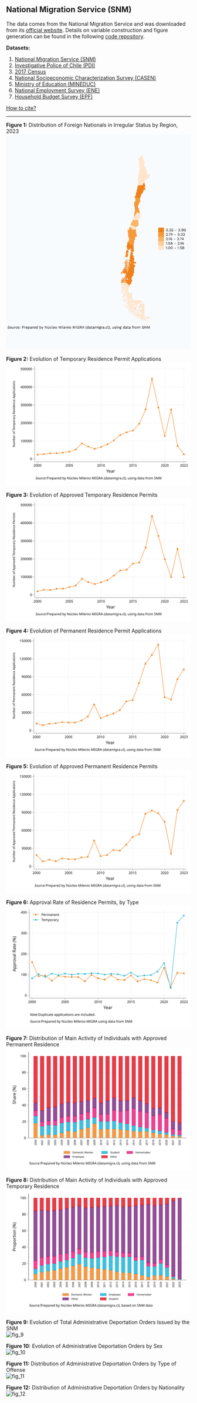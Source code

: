 ## National Migration Service (SNM)  

The data comes from the National Migration Service and was downloaded from its [official website](https://serviciomigraciones.cl/estudios-migratorios/datos-abiertos/). Details on variable construction and figure generation can be found in the following [code repository](https://github.com/NucleoMIGRA/Plataforma_privado/tree/main/bases/SNM).  

**Datasets:**
1. [National Migration Service (SNM)](./SNM.md)
2. [Investigative Police of Chile (PDI)](../eng_md/PDI.md)
3. [2017 Census](../eng_md/CENSO.md)
4. [National Socioeconomic Characterization Survey (CASEN)](../eng_md/CASEN.md)
5. [Ministry of Education (MINEDUC)](../eng_md/MINEDUC.md)
6. [National Employment Survey (ENE)](../eng_md/ENE.md)
7. [Household Budget Survey (EPF)](../eng_md/EPF.md)

[How to cite?](../eng_md/citation.md)

---

**Figure 1:** Distribution of Foreign Nationals in Irregular Status by Region, 2023  
![fig_1](https://github.com/NucleoMIGRA/migra/blob/main/eng/SNM/figures_expulsions_png/latinoamerica.png?raw=true)

**Figure 2:** Evolution of Temporary Residence Permit Applications  
![fig_2](https://raw.githubusercontent.com/NucleoMIGRA/migra/e3d777133dcaf35b3de393c28d8d9d81720f6bff/eng/SNM/figures_svg/figure_1.svg)

**Figure 3:** Evolution of Approved Temporary Residence Permits  
![fig_3](https://raw.githubusercontent.com/NucleoMIGRA/migra/e3d777133dcaf35b3de393c28d8d9d81720f6bff/eng/SNM/figures_svg/figure_2.svg)

**Figure 4:** Evolution of Permanent Residence Permit Applications  
![fig_4](https://raw.githubusercontent.com/NucleoMIGRA/migra/e3d777133dcaf35b3de393c28d8d9d81720f6bff/eng/SNM/figures_svg/figure_3.svg)

**Figure 5:** Evolution of Approved Permanent Residence Permits  
![fig_5](https://raw.githubusercontent.com/NucleoMIGRA/migra/e3d777133dcaf35b3de393c28d8d9d81720f6bff/eng/SNM/figures_svg/figure_4.svg)

**Figure 6:** Approval Rate of Residence Permits, by Type  
![fig_6](https://raw.githubusercontent.com/NucleoMIGRA/migra/e3d777133dcaf35b3de393c28d8d9d81720f6bff/eng/SNM/figures_svg/figure_5.svg)

**Figure 7:** Distribution of Main Activity of Individuals with Approved Permanent Residence  
![fig_7](https://raw.githubusercontent.com/NucleoMIGRA/migra/e3d777133dcaf35b3de393c28d8d9d81720f6bff/eng/SNM/figures_svg/figure_7.svg)

**Figure 8:** Distribution of Main Activity of Individuals with Approved Temporary Residence  
![fig_8](https://raw.githubusercontent.com/NucleoMIGRA/migra/338b4e8277c99b48f3f9962d7c99f4ba2bd0136f/eng/SNM/figures_svg/figure_9.svg)

**Figure 9:** Evolution of Total Administrative Deportation Orders Issued by the SNM  
![fig_9](https://github.com/NucleoMIGRA/migra/blob/main/eng/bases/SNM/figuras_expulsiones_svg/figura_1.svg?raw=true)

**Figure 10:** Evolution of Administrative Deportation Orders by Sex  
![fig_10](https://github.com/NucleoMIGRA/migra/blob/main/eng/bases/SNM/figuras_expulsiones_svg/figura_2.svg?raw=true)

**Figure 11:** Distribution of Administrative Deportation Orders by Type of Offense  
![fig_11](https://github.com/NucleoMIGRA/migra/blob/main/eng/bases/SNM/figuras_expulsiones_svg/figura_3.svg?raw=true)

**Figure 12:** Distribution of Administrative Deportation Orders by Nationality  
![fig_12](https://github.com/NucleoMIGRA/migra/blob/main/eng/bases/SNM/figuras_expulsiones_svg/figura_4.svg?raw=true)

